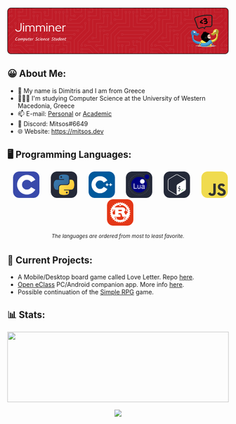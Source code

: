 <!-- https://leviarista.github.io/github-profile-header-generator -->
<div>
    <p align="center">
        <img src=./banner.png>
    </p>
</div>

## 😀 About Me:

- 👋 My name is Dimitris and I am from Greece
- 👨🏽‍🎓 I'm studying Computer Science at the University of Western Macedonia, Greece
- 📫 E-mail: [Personal](jimminer2003@gmail.com) or [Academic](cs04502@uowm.gr)
- 💬 Discord: Mitsos#6649
- 🌐 Website: https://mitsos.dev

<!-- https://skillicons.dev/icons?i=python -->
## 🖥️ Programming Languages:
<div>
  <p align="center">
    <!--  C  -->
    &ensp;
    <img title=C src=./c.svg width=60 height=60>
    &ensp;
    <!--  Python  -->
    &ensp;
    <img title=Python src=./python.svg width=60 height=60>
    &ensp;
    <!--  C++  -->
    &ensp;
    <img title=C++ src=./cpp.svg width=60 height=60>
    &ensp;
    <!--  Lua  -->
    &ensp;
    <img title=Lua src=./lua.svg width=60 height=60>
    &ensp;
    <!--  Bash  -->
    &ensp;
    <img title=Bash src=./bash.svg width=60 height=60>
    &ensp;
    <!--  JavaScript  -->
    &ensp;
    <img title=JavaScript src=./js.svg width=60 height=60>
    &ensp;
    <!--  Rust  -->
    &ensp;
    <img title=Rust src=./rust.svg width=60 height=60>
    &ensp;
  </p>
  
  <p align="center">
      <sup><em>The languages are ordered from most to least favorite.</em></sup>
  </p>
</div>


## 🔌 Current Projects:
-  A Mobile/Desktop board game called Love Letter. Repo [here](https://github.com/georgen2003/Love-Letter).
-  [Open eClass](https://www.openeclass.org/) PC/Android companion app. More info [here](https://jimminer.github.io/open-eclass-companion/).
-  Possible continuation of the [Simple RPG](https://github.com/Jimminer/simple-rpg) game.

## 📊 Stats:
<div>
  <img src=https://github-readme-stats.vercel.app/api/top-langs/?username=jimminer&layout=compact&theme=github_dark style="object-fit: cover; width: 100%; height: 160px;">
  
  <p align="center">
    <img src=https://komarev.com/ghpvc/?username=jimminer&style=for-the-badge&color=c90e0e&label=Profile+Visits style="width: 200px; height: auto;">
  </p>
</div>
